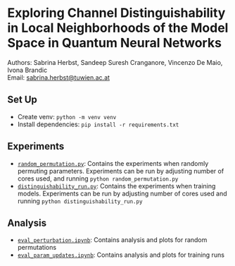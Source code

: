 # Exploring Channel Distinguishability in Local Neighborhoods of the Model Space in Quantum Neural Networks
Authors: Sabrina Herbst, Sandeep Suresh Cranganore, Vincenzo De Maio, Ivona Brandic \
Email: sabrina.herbst@tuwien.ac.at

## Set Up
- Create venv: `python -m venv venv`
- Install dependencies: `pip install -r requirements.txt`

## Experiments
- [`random_permutation.py`](random_permutation.py): Contains the experiments when randomly permuting parameters. Experiments can be run by adjusting number of cores used, and running `python random_permutation.py`
- [`distinguishability_run.py`](distinguishability_run.py): Contains the experiments when training models. Experiments can be run by adjusting number of cores used and running `python distinguishability_run.py`

## Analysis
- [`eval_perturbation.ipynb`](eval_perturbation.ipynb): Contains analysis and plots for random permutations
- [`eval_param_updates.ipynb`](eval_param_updates.ipynb): Contains analysis and plots for training runs
